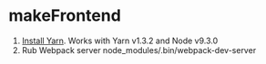 # makeFrontend
1. [Install Yarn](https://yarnpkg.com/en/docs/install). Works with Yarn v1.3.2 and Node v9.3.0 
2. Rub Webpack server node_modules/.bin/webpack-dev-server
